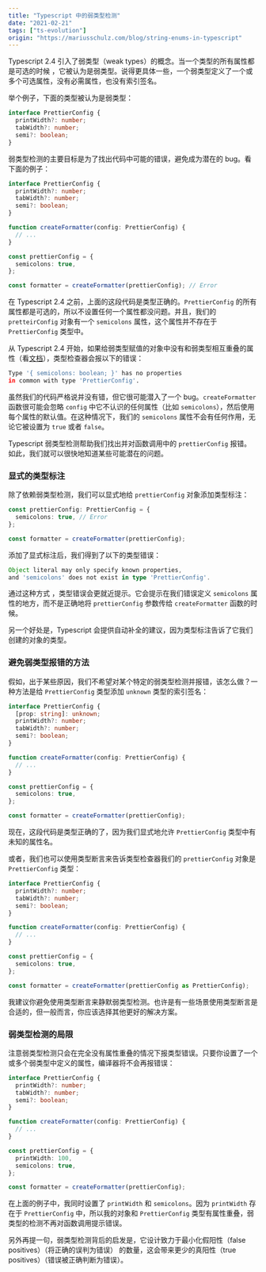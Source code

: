 ```yaml
---
title: "Typescript 中的弱类型检测"
date: "2021-02-21"
tags: ["ts-evolution"]
origin: "https://mariusschulz.com/blog/string-enums-in-typescript"
---
```


Typescript 2.4 引入了弱类型（weak types）的概念。当一个类型的所有属性都是可选的时候 ，它被认为是弱类型。说得更具体一些，一个弱类型定义了一个或多个可选属性，没有必需属性，也没有索引签名。

举个例子，下面的类型被认为是弱类型：

```ts
interface PrettierConfig {
  printWidth?: number;
  tabWidth?: number;
  semi?: boolean;
}
```

弱类型检测的主要目标是为了找出代码中可能的错误，避免成为潜在的 bug。看下面的例子：

```ts
interface PrettierConfig {
  printWidth?: number;
  tabWidth?: number;
  semi?: boolean;
}

function createFormatter(config: PrettierConfig) {
  // ...
}

const prettierConfig = {
  semicolons: true,
};

const formatter = createFormatter(prettierConfig); // Error
```

在 Typescript 2.4 之前，上面的这段代码是类型正确的。`PrettierConfig` 的所有属性都是可选的，所以不设置任何一个属性都没问题。并且，我们的 `pretteirConfig` 对象有一个 `semicolons` 属性，这个属性并不存在于 `PrettierConfig` 类型中。

从 Typescript 2.4 开始，如果给弱类型赋值的对象中没有和弱类型相互重叠的属性（看[文档](https://www.typescriptlang.org/docs/handbook/release-notes/typescript-2-4.html#weak-type-detection)），类型检查器会报以下的错误：

```sh
Type '{ semicolons: boolean; }' has no properties
in common with type 'PrettierConfig'.
```

虽然我们的代码严格说并没有错，但它很可能潜入了一个 bug。`createFormatter` 函数很可能会忽略 `config` 中它不认识的任何属性（比如 `semicolons`），然后使用每个属性的默认值。在这种情况下，我们的 `semicolons` 属性不会有任何作用，无论它被设置为 `true` 或者 `false`。

Typescript 弱类型检测帮助我们找出并对函数调用中的 `prettierConfig` 报错。如此，我们就可以很快地知道某些可能潜在的问题。

### 显式的类型标注

除了依赖弱类型检测，我们可以显式地给 `prettierConfig` 对象添加类型标注：

```ts
const prettierConfig: PrettierConfig = {
  semicolons: true, // Error
};

const formatter = createFormatter(prettierConfig);
```

添加了显式标注后，我们得到了以下的类型错误：

```ts
Object literal may only specify known properties,
and 'semicolons' does not exist in type 'PrettierConfig'.
```

通过这种方式 ，类型错误会更就近提示。它会提示在我们错误定义 `semicolons` 属性的地方，而不是正确地将 `prettierConfig` 参数传给 `createFormatter` 函数的时候。

另一个好处是，Typescript 会提供自动补全的建议，因为类型标注告诉了它我们创建的对象的类型。

### 避免弱类型报错的方法

假如，出于某些原因，我们不希望对某个特定的弱类型检测并报错，该怎么做？一种方法是给 `PrettierConfig` 类型添加 `unknown` 类型的索引签名：

```ts
interface PrettierConfig {
  [prop: string]: unknown;
  printWidth?: number;
  tabWidth?: number;
  semi?: boolean;
}

function createFormatter(config: PrettierConfig) {
  // ...
}

const prettierConfig = {
  semicolons: true,
};

const formatter = createFormatter(prettierConfig);
```

现在，这段代码是类型正确的了，因为我们显式地允许 `PrettierConfig` 类型中有未知的属性名。

或者，我们也可以使用类型断言来告诉类型检查器我们的 `prettierConfig` 对象是 `PrettierConfig` 类型：

```ts
interface PrettierConfig {
  printWidth?: number;
  tabWidth?: number;
  semi?: boolean;
}

function createFormatter(config: PrettierConfig) {
  // ...
}

const prettierConfig = {
  semicolons: true,
};

const formatter = createFormatter(prettierConfig as PrettierConfig);
```

我建议你避免使用类型断言来静默弱类型检测。也许是有一些场景使用类型断言是合适的，但一般而言，你应该选择其他更好的解决方案。

### 弱类型检测的局限

注意弱类型检测只会在完全没有属性重叠的情况下报类型错误。只要你设置了一个或多个弱类型中定义的属性，编译器将不会再报错误：

```ts
interface PrettierConfig {
  printWidth?: number;
  tabWidth?: number;
  semi?: boolean;
}

function createFormatter(config: PrettierConfig) {
  // ...
}

const prettierConfig = {
  printWidth: 100,
  semicolons: true,
};

const formatter = createFormatter(prettierConfig);
```

在上面的例子中，我同时设置了 `printWidth` 和 `semicolons`。因为 `printWidth` 存在于 `PrettierConfig` 中，所以我的对象和 `PrettierConfig` 类型有属性重叠，弱类型的检测不再对函数调用提示错误。


另外再提一句，弱类型检测背后的启发是，它设计致力于最小化假阳性（false positives）（将正确的误判为错误） 的数量，这会带来更少的真阳性（true positives）（错误被正确判断为错误）。